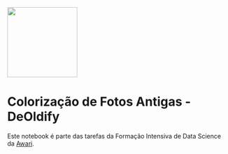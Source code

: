 <img src="https://i.imgur.com/YX6UATs.png"  width="160">

# Colorização de Fotos Antigas - DeOldify

Este notebook é parte das tarefas da Formação Intensiva de Data Science da [Awari](https://awari.com.br/). 
